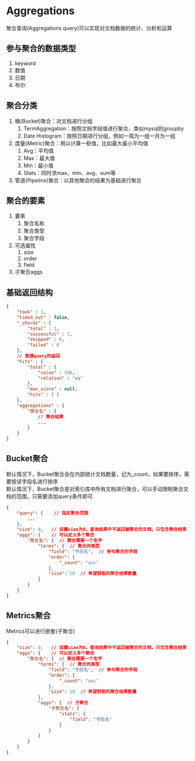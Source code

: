 # Aggregations
聚合查询(Aggregations query)可以实现对文档数据的统计、分析和运算

## 参与聚合的数据类型
1. keyword
2. 数值
3. 日期
4. 布尔

## 聚合分类
1. 桶(Bucket)聚合：对文档进行分组
   1. TermAggregation：按照文档字段值进行聚合，类似mysql的groupby
   2. Date Histogram：按照日期进行分组，例如一周为一组一月为一组
2. 度量(Metric)聚合：用以计算一些值，比如最大最小平均值
   1. Avg：平均值
   2. Max：最大值
   3. Min：最小值
   4. Stats：同时求max、min、avg、sum等
3. 管道(Pipeline)聚合：以其他聚合的结果为基础进行聚合

## 聚合的要素
1. 要素
   1. 聚合名称
   2. 聚合类型
   3. 聚合字段
2. 可选属性
   1. size
   2. order
   3. field
3. 子聚合aggs

## 基础返回结构
```json
{
    "took" : 1,
    "timed_out" : false,
    "_shards" : {
        "total" : 1,
        "successful" : 1,
        "skipped" : 0,
        "failed" : 0
    },
    // 普通query的返回
    "hits" : {
        "total" : {
            "value" : 500,
            "relation" : "eq"
        },
        "max_score" : null,
        "hits" : [ ]
    },
    "aggregations" : {
        "聚合名" : {
            // 聚合结果
            ...
        }
    }
}
```

## Bucket聚合
默认情况下，Bucket聚合会在内部统计文档数量，记为_count，如果要排序，需要按该字段名进行排序  
默认情况下，Bucket聚合是对索引库中所有文档进行聚合，可以手动限制聚合文档的范围，只需要添加query条件即可
```json
{
    "query": {    // 指定聚合范围
        ...
    },
    "size": 0,   // 设置size为0，查询结果中不返回被聚合的文档，只包含聚合结果
    "aggs": {    // 可以定义多个聚合
        "聚合名": {  // 聚合需要一个名字
            "terms": {  // 聚合的类型
                "field": "字段名",  // 参与聚合的字段
                "order": {
                    "_count": "asc"
                },
                "size": 20  // 希望获取的聚合结果数量
            }
        }
    }
}
```

## Metrics聚合
Metrics可以进行嵌套(子聚合)
```json
{
    "size": 0,   // 设置size为0，查询结果中不返回被聚合的文档，只包含聚合结果
    "aggs": {    // 可以定义多个聚合
        "聚合名": {  // 聚合需要一个名字
            "terms": {  // 聚合的类型
                "field": "字段名",  // 参与聚合的字段
                "order": {
                    "_count": "asc"
                },
                "size": 20  // 希望获取的聚合结果数量
            },
            "aggs": {  // 子聚合
                "子聚合名": {
                    "stats": {
                        "field": "字段名"
                    }
                }
            }
        }
    }
}
```